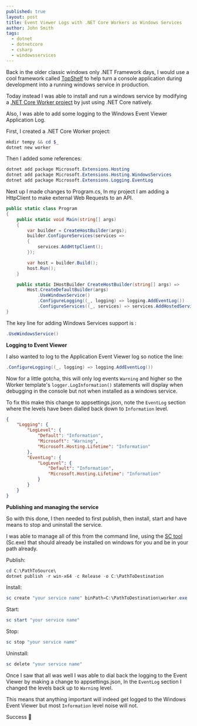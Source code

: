 ```yaml
---
published: true
layout: post
title: Event Viewer Logs with .NET Core Workers as Windows Services
author: John Smith
tags:
  - dotnet
  - dotnetcore
  - csharp
  - windowsservices
---
```

Back in the older classic windows only .NET Framework days, I would use a cool framework called [TopShelf](http://topshelf-project.com/) to help turn a console application during development into a running windows service in production.

Today instead I was able to install and run a windows service by modifying a [.NET Core Worker project](https://devblogs.microsoft.com/aspnet/net-core-workers-as-windows-services/) by just using .NET Core natively.

Also, I was able to add some logging to the Windows Event Viewer Application Log.

First, I created a .NET Core Worker project:

```powershell
mkdir tempy && cd $_
dotnet new worker
```

Then I added some references:

```powershell
dotnet add package Microsoft.Extensions.Hosting
dotnet add package Microsoft.Extensions.Hosting.WindowsServices
dotnet add package Microsoft.Extensions.Logging.EventLog
```

Next up I made changes to Program.cs, In my project I am adding a HttpClient to make external Web Requests to an API.

```csharp
public static class Program
{
    public static void Main(string[] args)
    {
        var builder = CreateHostBuilder(args);
        builder.ConfigureServices(services =>
        {
            services.AddHttpClient();
        });

        var host = builder.Build();
        host.Run();
    }

    public static IHostBuilder CreateHostBuilder(string[] args) =>
        Host.CreateDefaultBuilder(args)
            .UseWindowsService()
            .ConfigureLogging((_, logging) => logging.AddEventLog())
            .ConfigureServices((_, services) => services.AddHostedService<Worker>());
}
```


The key line for adding Windows Services support is :

```csharp
.UseWindowsService()
```

**Logging to Event Viewer**

I also wanted to log to the Application Event Viewer log so notice the line:

```csharp
.ConfigureLogging((_, logging) => logging.AddEventLog())
```

Now for a little gotcha, this will only log events `Warning` and higher so the Worker template's `logger.LogInformation()` statements will display when debugging in the console but not when installed as a windows service.

To fix this make this change to appsettings.json, note the `EventLog` section where the levels have been dialled back down to `Information` level.

```json
{
    "Logging": {
        "LogLevel": {
            "Default": "Information",
            "Microsoft": "Warning",
            "Microsoft.Hosting.Lifetime": "Information"
        },
        "EventLog": {
            "LogLevel": {
                "Default": "Information",
                "Microsoft.Hosting.Lifetime": "Information"
            }
        }
    }
}
```

**Publishing and managing the service**

So with this done, I then needed to first publish, then install, start and have means to stop and uninstall the service.

I was able to manage all of this from the command line, using the [SC tool](https://docs.microsoft.com/en-us/previous-versions/windows/it-pro/windows-server-2012-R2-and-2012/cc754599(v=ws.11)) (Sc.exe) that should already be installed on windows for you and be in your path already.

Publish:

```powershell
cd C:\PathToSource\
dotnet publish -r win-x64 -c Release -o C:\PathToDestination
```

Install:

```powershell
sc create "your service name" binPath=C:\PathToDestination\worker.exe
```

Start:

```powershell
sc start "your service name"
```

Stop:

```powershell
sc stop "your service name"
```

Uninstall:

```powershell
sc delete "your service name"
```

Once I saw that all was well I was able to dial back the logging to the Event Viewer by making a change to appsettings.json, In the `EventLog` section I changed the levels back up to `Warning` level.

This means that anything important will indeed get logged to the Windows Event Viewer but most `Information` level noise will not.


Success 🎉

